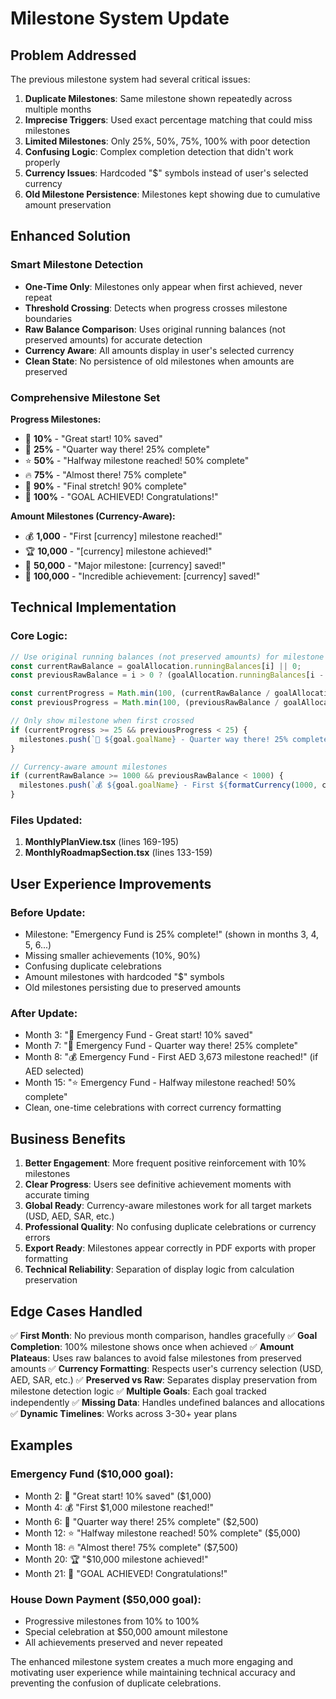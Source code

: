 # Milestone System Update

## Problem Addressed

The previous milestone system had several critical issues:
1. **Duplicate Milestones**: Same milestone shown repeatedly across multiple months
2. **Imprecise Triggers**: Used exact percentage matching that could miss milestones
3. **Limited Milestones**: Only 25%, 50%, 75%, 100% with poor detection
4. **Confusing Logic**: Complex completion detection that didn't work properly
5. **Currency Issues**: Hardcoded "$" symbols instead of user's selected currency
6. **Old Milestone Persistence**: Milestones kept showing due to cumulative amount preservation

## Enhanced Solution

### **Smart Milestone Detection**
- **One-Time Only**: Milestones only appear when first achieved, never repeat
- **Threshold Crossing**: Detects when progress crosses milestone boundaries
- **Raw Balance Comparison**: Uses original running balances (not preserved amounts) for accurate detection
- **Currency Aware**: All amounts display in user's selected currency
- **Clean State**: No persistence of old milestones when amounts are preserved

### **Comprehensive Milestone Set**

**Progress Milestones:**
- 🌱 **10%** - "Great start! 10% saved"
- 🎯 **25%** - "Quarter way there! 25% complete"  
- ⭐ **50%** - "Halfway milestone reached! 50% complete"
- 🔥 **75%** - "Almost there! 75% complete"
- 🚀 **90%** - "Final stretch! 90% complete"
- 🎉 **100%** - "GOAL ACHIEVED! Congratulations!"

**Amount Milestones (Currency-Aware):**
- 💰 **1,000** - "First [currency] milestone reached!"
- 🏆 **10,000** - "[currency] milestone achieved!"
- 👑 **50,000** - "Major milestone: [currency] saved!"
- 🏅 **100,000** - "Incredible achievement: [currency] saved!"

## Technical Implementation

### Core Logic:
```typescript
// Use original running balances (not preserved amounts) for milestone detection
const currentRawBalance = goalAllocation.runningBalances[i] || 0;
const previousRawBalance = i > 0 ? (goalAllocation.runningBalances[i - 1] || 0) : 0;

const currentProgress = Math.min(100, (currentRawBalance / goalAllocation.goal.amount) * 100);
const previousProgress = Math.min(100, (previousRawBalance / goalAllocation.goal.amount) * 100);

// Only show milestone when first crossed
if (currentProgress >= 25 && previousProgress < 25) {
  milestones.push(`🎯 ${goal.goalName} - Quarter way there! 25% complete`);
}

// Currency-aware amount milestones
if (currentRawBalance >= 1000 && previousRawBalance < 1000) {
  milestones.push(`💰 ${goal.goalName} - First ${formatCurrency(1000, currency)} milestone reached!`);
}
```

### Files Updated:
1. **MonthlyPlanView.tsx** (lines 169-195)
2. **MonthlyRoadmapSection.tsx** (lines 133-159)

## User Experience Improvements

### **Before Update:**
- Milestone: "Emergency Fund is 25% complete!" (shown in months 3, 4, 5, 6...)
- Missing smaller achievements (10%, 90%)
- Confusing duplicate celebrations
- Amount milestones with hardcoded "$" symbols
- Old milestones persisting due to preserved amounts

### **After Update:**
- Month 3: "🌱 Emergency Fund - Great start! 10% saved"
- Month 7: "🎯 Emergency Fund - Quarter way there! 25% complete"
- Month 8: "💰 Emergency Fund - First AED 3,673 milestone reached!" (if AED selected)
- Month 15: "⭐ Emergency Fund - Halfway milestone reached! 50% complete"
- Clean, one-time celebrations with correct currency formatting

## Business Benefits

1. **Better Engagement**: More frequent positive reinforcement with 10% milestones
2. **Clear Progress**: Users see definitive achievement moments with accurate timing
3. **Global Ready**: Currency-aware milestones work for all target markets (USD, AED, SAR, etc.)
4. **Professional Quality**: No confusing duplicate celebrations or currency errors
5. **Export Ready**: Milestones appear correctly in PDF exports with proper formatting
6. **Technical Reliability**: Separation of display logic from calculation preservation

## Edge Cases Handled

✅ **First Month**: No previous month comparison, handles gracefully
✅ **Goal Completion**: 100% milestone shows once when achieved
✅ **Amount Plateaus**: Uses raw balances to avoid false milestones from preserved amounts
✅ **Currency Formatting**: Respects user's currency selection (USD, AED, SAR, etc.)
✅ **Preserved vs Raw**: Separates display preservation from milestone detection logic
✅ **Multiple Goals**: Each goal tracked independently
✅ **Missing Data**: Handles undefined balances and allocations
✅ **Dynamic Timelines**: Works across 3-30+ year plans

## Examples

### Emergency Fund ($10,000 goal):
- Month 2: 🌱 "Great start! 10% saved" ($1,000)
- Month 4: 💰 "First $1,000 milestone reached!"
- Month 6: 🎯 "Quarter way there! 25% complete" ($2,500)
- Month 12: ⭐ "Halfway milestone reached! 50% complete" ($5,000)
- Month 18: 🔥 "Almost there! 75% complete" ($7,500)
- Month 20: 🏆 "$10,000 milestone achieved!"
- Month 21: 🎉 "GOAL ACHIEVED! Congratulations!"

### House Down Payment ($50,000 goal):
- Progressive milestones from 10% to 100%
- Special celebration at $50,000 amount milestone
- All achievements preserved and never repeated

The enhanced milestone system creates a much more engaging and motivating user experience while maintaining technical accuracy and preventing the confusion of duplicate celebrations. 